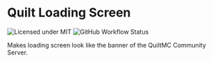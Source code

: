 # Quilt Loading Screen

![Licensed under MIT](https://img.shields.io/badge/license-MIT-informational) ![GitHub Workflow Status](https://img.shields.io/github/workflow/status/darkerbit/quilt-loading-screen/build)

Makes loading screen look like the banner of the QuiltMC Community Server.